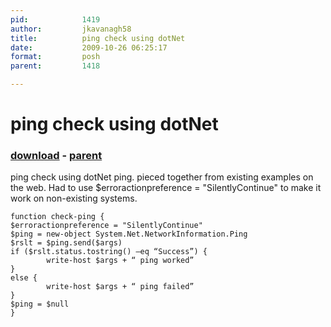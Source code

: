 ```yaml
---
pid:            1419
author:         jkavanagh58
title:          ping check using dotNet 
date:           2009-10-26 06:25:17
format:         posh
parent:         1418

---
```


# ping check using dotNet 

### [download](Scripts\1419.ps1) - [parent](Scripts\1418.md)

ping check using dotNet ping.  pieced together from existing examples on the web.  Had to use $erroractionpreference = "SilentlyContinue" to make it work on non-existing systems.
 

```posh
function check-ping {
$erroractionpreference = "SilentlyContinue"
$ping = new-object System.Net.NetworkInformation.Ping
$rslt = $ping.send($args)
if ($rslt.status.tostring() –eq “Success”) {
        write-host $args + “ ping worked”
}
else {
        write-host $args + “ ping failed”
}
$ping = $null
}
```
